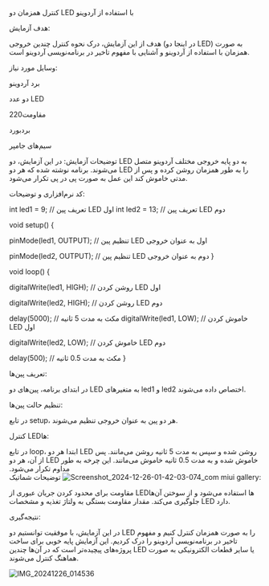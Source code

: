 کنترل همزمان دو LED با استفاده از آردوینو

هدف آزمایش:

هدف از این آزمایش، درک نحوه کنترل چندین خروجی (در اینجا دو LED) به صورت همزمان با استفاده از آردوینو و آشنایی با مفهوم تاخیر در برنامه‌نویسی آردوینو است.

وسایل مورد نیاز:

برد آردوینو

دو عدد LED

مقاومت220

بردبورد

سیم‌های جامپر


توضیحات آزمایش:
در این آزمایش، دو LED به دو پایه خروجی مختلف آردوینو متصل می‌شوند. برنامه‌ نوشته شده  که هر دو LED را به طور همزمان روشن کرده و پس از مدتی خاموش کند این عمل به صورت پی در پی تکرار می‌شود.

کد نرم‌افزاری و توضیحات:


int led1 = 9;  // تعریف پین LED اول
int led2 = 13; // تعریف پین LED دوم


void setup() {
 
  pinMode(led1, OUTPUT);  // تنظیم پین LED اول به عنوان خروجی
 
  pinMode(led2, OUTPUT);  // تنظیم پین LED دوم به عنوان خروجی
}


void loop() {

  digitalWrite(led1, HIGH);  // روشن کردن LED اول
 
  digitalWrite(led2, HIGH);  // روشن کردن LED دوم
 
  delay(5000);               // مکث به مدت 5 ثانیه
  digitalWrite(led1, LOW);   // خاموش کردن LED اول
 
  digitalWrite(led2, LOW);   // خاموش کردن LED دوم
  
delay(500);                // مکث به مدت 0.5 ثانیه
}

تعریف پین‌ها:

در ابتدای برنامه، پین‌های دو LED به متغیرهای led1 و led2 اختصاص داده می‌شوند.

تنظیم حالت پین‌ها:

در تابع setup، هر دو پین به عنوان خروجی تنظیم می‌شوند.

کنترل LEDها:

در تابع loop، ابتدا هر دو LED روشن شده و سپس به مدت 5 ثانیه روشن می‌مانند. پس از آن، هر دو LED خاموش شده و به مدت 0.5 ثانیه خاموش می‌مانند. این چرخه به طور مداوم تکرار می‌شود.
![Screenshot_2024-12-26-01-42-03-074_com miui gallery](https://github.com/user-attachments/assets/2d1d51fe-8c05-4389-8985-edb60712807d)
توضیحات شماتیک:

مقاومت برای محدود کردن جریان عبوری از LEDها استفاده می‌شود و از سوختن آن‌ها جلوگیری می‌کند. مقدار مقاومت بستگی به ولتاژ تغذیه و مشخصات LED دارد.

نتیجه‌گیری:

در این آزمایش، با موفقیت توانستیم دو LED را به صورت همزمان کنترل کنیم و مفهوم تاخیر در برنامه‌نویسی آردوینو را درک کردیم. این آزمایش پایه خوبی برای ساخت پروژه‌های پیچیده‌تر است که در آن‌ها چندین LED یا سایر قطعات الکترونیکی به صورت هماهنگ کنترل می‌شوند.

![IMG_20241226_014536](https://github.com/user-attachments/assets/1cd3dbfe-6ade-4b26-9a4e-8c70c228e3f1)





